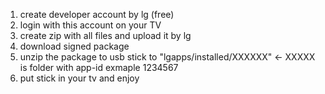 1. create developer account by lg (free)
2. login with this account on your TV
3. create zip with all files and upload it by lg
4. download signed package
5. unzip the package to usb stick to "lgapps/installed/XXXXXX"  <- XXXXX is folder with app-id exmaple 1234567
6. put stick in your tv and enjoy
